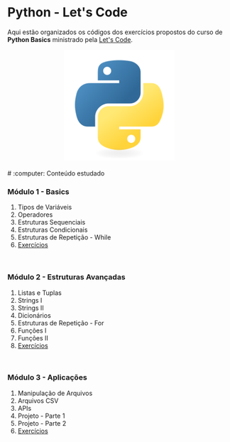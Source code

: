 # Python - Let's Code

Aqui estão organizados os códigos dos exercícios propostos do curso de **Python Basics** ministrado pela [Let's Code](https://letscode.com.br/).

<div align="center" >
    <img alt="Python" height="250" width="250" src="https://raw.githubusercontent.com/devicons/devicon/master/icons/python/python-original.svg">
</div>

<br>
# :computer: Conteúdo estudado

### Módulo 1 - Basics
1. Tipos de Variáveis  
2. Operadores  
3. Estruturas Sequenciais  
4. Estruturas Condicionais  
5. Estruturas de Repetição - While  
6. [Exercícios](/Mod1/)  

<br>

### Módulo 2 - Estruturas Avançadas
1. Listas e Tuplas
2. Strings I
3. Strings II
4. Dicionários
5. Estruturas de Repetição - For
6. Funções I
7. Funções II
8. [Exercícios](/Mod2/)

<br>

### Módulo 3 - Aplicações
1. Manipulação de Arquivos
2. Arquivos CSV
3. APIs
4. Projeto - Parte 1
5. Projeto - Parte 2
6. [Exercícios](/Mod3/)

